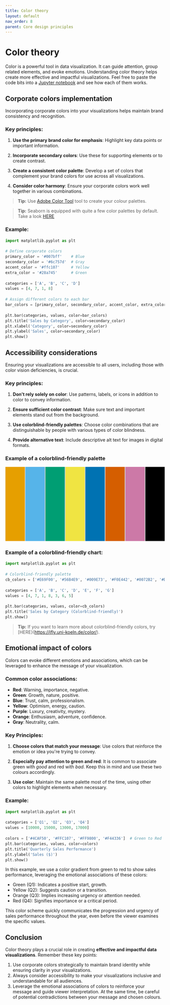 ```yaml
---
title: Color theory
layout: default
nav_order: 8
parent: Core design principles
---
```

# Color theory
<!-- color theory without Color Wheel and three basic maethods of color picking (opposite, triad, square)? bit strange... -->
Color is a powerful tool in data visualization. It can guide attention, group related elements, and evoke emotions. Understanding color theory helps create more effective and impactful visualizations. Feel free to paste the code bits into a [Jupyter notebook](http://colab.research.google.com/) and see how each of them works.
<!-- lack of consistency. Here is a Jupyter link, in previous subpage at same point isn't... -->
## Corporate colors implementation

Incorporating corporate colors into your visualizations helps maintain brand consistency and recognition.

### Key principles:

1. **Use the primary brand color for emphasis**: Highlight key data points or important information.
<!-- not working without showing the example on picture -->
2. **Incorporate secondary colors**: Use these for supporting elements or to create contrast.
<!-- not working without showing the example on picture -->
3. **Create a consistent color palette**: Develop a set of colors that complement your brand colors for use across all visualizations.
<!-- not working without showing the example on picture -->
4. **Consider color harmony**: Ensure your corporate colors work well together in various combinations.
<!-- not working without showing the example on picture -->
> **Tip:** Use [Adobe Color Tool](https://color.adobe.com/pl/create/color-wheel) tool to create your colour palettes.
<!-- maybe not full, but at least approximate name of the tool. User need basic sense of cybersecurity (THIS word can reffer also to unkown, unsecure webpage) -->
> **Tip:** Seaborn is equipped with quite a few color palettes by default. Take a look [HERE](https://seaborn.pydata.org/tutorial/color_palettes.html)

### Example:
<!-- Here should be an image, how this code is rendered -->
```python
import matplotlib.pyplot as plt

# Define corporate colors
primary_color = '#007bff'    # Blue
secondary_color = '#6c757d'  # Gray
accent_color = '#ffc107'     # Yellow
extra_color = '#28a745'      # Green 

categories = ['A', 'B', 'C', 'D']
values = [4, 7, 1, 8]

# Assign different colors to each bar
bar_colors = [primary_color, secondary_color, accent_color, extra_color]

plt.bar(categories, values, color=bar_colors)
plt.title('Sales by Category', color=secondary_color)
plt.xlabel('Category', color=secondary_color)
plt.ylabel('Sales', color=secondary_color)
plt.show()
```
<!-- code snippet works -->
## Accessibility considerations

Ensuring your visualizations are accessible to all users, including those with color vision deficiencies, is crucial.

### Key principles:

1. **Don't rely solely on color**: Use patterns, labels, or icons in addition to color to convey information.
<!-- not working without showing the example on picture -->
2. **Ensure sufficient color contrast**: Make sure text and important elements stand out from the background.
<!-- not working without showing the example on picture -->
3. **Use colorblind-friendly palettes**: Choose color combinations that are distinguishable by people with various types of color blindness.
<!-- not working without showing the example on picture -->
4. **Provide alternative text**: Include descriptive alt text for images in digital formats.
<!-- show the examples of good alttext -->
### Example of a colorblind-friendly palette

![Eigth color stripes with highly contrasting colors](https://github.com/goooral/data_visualization_with_python/blob/main/images/colorblind.png?raw=true)
<!-- not working without description. Are those primary colors or other palette? What is the specification of this colorset and why is it recommended for this doc -->
### Example of a colorblind-friendly chart:
<!-- Here should be an image, how this code is rendered -->
```python
import matplotlib.pyplot as plt

# Colorblind-friendly palette
cb_colors = ['#E69F00', '#56B4E9', '#009E73', '#F0E442', '#0072B2', '#D55E00', '#CC79A7']

categories = ['A', 'B', 'C', 'D', 'E', 'F', 'G']
values = [4, 7, 1, 8, 3, 6, 5]

plt.bar(categories, values, color=cb_colors)
plt.title('Sales by Category (Colorblind-friendly)')
plt.show()
```
<!-- code snippet works -->
> **Tip:** If you want to learn more about colorblind-friendly colors, try [HERE}(https://jfly.uni-koeln.de/color/).

## Emotional impact of colors

Colors can evoke different emotions and associations, which can be leveraged to enhance the message of your visualization.
<!-- show the examples. Color-call-to-action an so on -->
### Common color associations:

- **Red**: Warning, importance, negative.
- **Green**: Growth, nature, positive.
- **Blue**: Trust, calm, professionalism.
- **Yellow**: Optimism, energy, caution.
- **Purple**: Luxury, creativity, mystery.
- **Orange**: Enthusiasm, adventure, confidence.
- **Gray**: Neutrality, calm.
<!-- **Blue** should be blue in text. Or put icon with this color next to the color name. Group it in a logical way: from  cold to warm (warm to cold) in brightness order -->
### Key Principles:

1. **Choose colors that match your message**: Use colors that reinforce the emotion or idea you're trying to convey.
<!-- not working without showing the example on picture -->
2. **Especially pay attention to green and red**: It is common to associate green with *good* and red with *bad*. Keep this in mind and use these two colours accordingly.
<!-- not working without showing the example on picture -->
3. **Use color**: Maintain the same palette most of the time, using other colors to highlight elements when necessary.

### Example:
<!-- Here should be an image, how this code is rendered -->
```python
import matplotlib.pyplot as plt

categories = ['Q1', 'Q2', 'Q3', 'Q4']
values = [10000, 15000, 13000, 17000]

colors = ['#4CAF50', '#FFC107', '#FF9800', '#F44336']  # Green to Red
plt.bar(categories, values, color=colors)
plt.title('Quarterly Sales Performance')
plt.ylabel('Sales ($)')
plt.show()
```
<!-- code snippet works -->
In this example, we use a color gradient from green to red to show sales performance, leveraging the emotional associations of these colors:

- Green (Q1): Indicates a positive start, growth.
- Yellow (Q2): Suggests caution or a transition.
- Orange (Q3): Implies increasing urgency or attention needed.
- Red (Q4): Signifies importance or a critical period.

This color scheme quickly communicates the progression and urgency of sales performance throughout the year, even before the viewer examines the specific values.

## Conclusion

Color theory plays a crucial role in creating **effective and impactful data visualizations**. Remember these key points:

1. Use corporate colors strategically to maintain brand identity while ensuring clarity in your visualizations.
2. Always consider accessibility to make your visualizations inclusive and understandable for all audiences.
3. Leverage the emotional associations of colors to reinforce your message and guide viewer interpretation. At the same time, be careful of potential contradictions between your message and chosen colours.